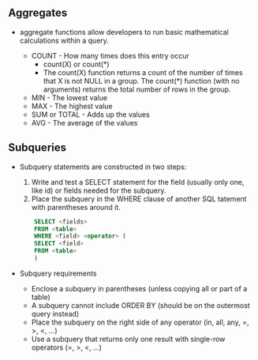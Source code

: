 ## Aggregates

- aggregate functions allow developers to run basic mathematical calculations within a query.

    - COUNT - How many times does this entry occur
        - count(X) or count(*)
        - The count(X) function returns a count of the number  of times that X is not NULL in a group. The count(*) function (with no arguments) returns the total number of rows in the group.
    - MIN - The lowest value
    - MAX - The highest value
    - SUM or TOTAL - Adds up the values
    - AVG - The average of the values


## Subqueries

- Subquery statements are constructed in two steps:

    1. Write and test a SELECT statement for the field (usually    only one, like id) or fields needed for the subquery.
    2. Place the subquery in the WHERE clause of another SQL    tatement with parentheses around it.

    ```sql
        SELECT <fields>
        FROM <table>
        WHERE <field> <operator> (
        SELECT <field>
        FROM <table>
        )
    ```


- Subquery requirements
    - Enclose a subquery in parentheses (unless copying all or part of a table)
    - A subquery cannot include ORDER BY (should be on the outermost query instead)
    - Place the subquery on the right side of any operator (in, all, any, =, >, <, ...)
    - Use a subquery that returns only one result with single-row operators (=, >, <, ...)